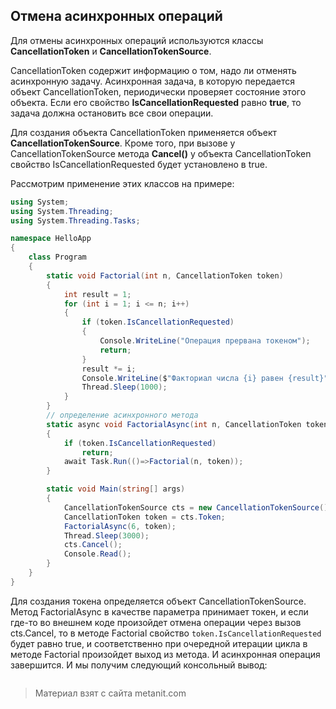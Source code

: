 ## Отмена асинхронных операций

Для отмены асинхронных операций используются классы **CancellationToken** и **CancellationTokenSource**.

CancellationToken содержит информацию о том, надо ли отменять асинхронную задачу. Асинхронная задача, в которую передается объект CancellationToken, периодически проверяет состояние этого объекта. Если его свойство **IsCancellationRequested** равно **true**, то задача должна остановить все свои операции.

Для создания объекта CancellationToken применяется объект **CancellationTokenSource**. Кроме того, при вызове у CancellationTokenSource метода **Cancel()** у объекта CancellationToken свойство IsCancellationRequested будет установлено в true.

Рассмотрим применение этих классов на примере:

```cs
using System;
using System.Threading;
using System.Threading.Tasks;

namespace HelloApp
{
    class Program
    {
        static void Factorial(int n, CancellationToken token)
        {
            int result = 1;
            for (int i = 1; i <= n; i++)
            {
                if (token.IsCancellationRequested)
                {
                    Console.WriteLine("Операция прервана токеном");
                    return;
                }
                result *= i;
                Console.WriteLine($"Факториал числа {i} равен {result}");
                Thread.Sleep(1000);
            }
        }
        // определение асинхронного метода
        static async void FactorialAsync(int n, CancellationToken token)
        {
            if (token.IsCancellationRequested)
                return;
            await Task.Run(()=>Factorial(n, token));
        }

        static void Main(string[] args)
        {
            CancellationTokenSource cts = new CancellationTokenSource();
            CancellationToken token = cts.Token;
            FactorialAsync(6, token);
            Thread.Sleep(3000);
            cts.Cancel();
            Console.Read();
        }
    }
}
```

Для создания токена определяется объект CancellationTokenSource. Метод FactorialAsync в качестве параметра принимает токен, и если где-то во внешнем коде произойдет отмена операции через вызов cts.Cancel, то в методе Factorial свойство `token.IsCancellationRequested` будет равно true, и соответственно при очередной итерации цикла в методе Factorial произойдет выход из метода. И асинхронная операция завершится. И мы получим следующий консольный вывод:

```

```


> Материал взят с сайта metanit.com